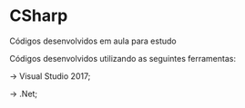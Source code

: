 # CSharp


Códigos desenvolvidos em aula para estudo

Códigos desenvolvidos utilizando as seguintes ferramentas:

-> Visual Studio 2017;


-> .Net;
